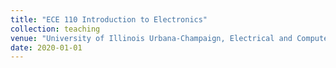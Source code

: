 ```yaml
---
title: "ECE 110	Introduction to Electronics"
collection: teaching
venue: "University of Illinois Urbana-Champaign, Electrical and Computer Engineering"
date: 2020-01-01
---
```

